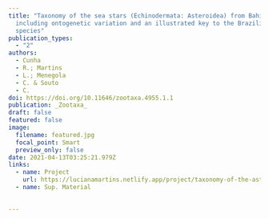 ```yaml
---
title: "Taxonomy of the sea stars (Echinodermata: Asteroidea) from Bahia State,
  including ontogenetic variation and an illustrated key to the Brazilian
  species"
publication_types:
  - "2"
authors:
  - Cunha
  - R.; Martins
  - L.; Menegola
  - C. & Souto
  - C. 
doi: https://doi.org/10.11646/zootaxa.4955.1.1
publication: _Zootaxa_
draft: false
featured: false
image:
  filename: featured.jpg
  focal_point: Smart
  preview_only: false
date: 2021-04-13T03:25:21.979Z
links:
  - name: Project
    url: https://lucianamartins.netlify.app/project/taxonomy-of-the-asteroidea-echinodermata-from-bahia-brazil/
  - name: Sup. Material
    

---
```

